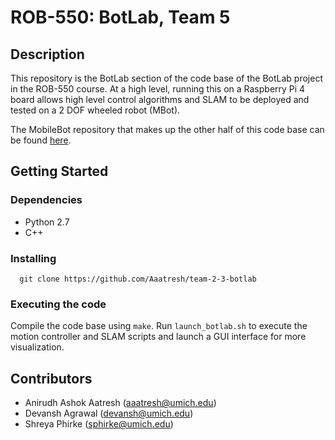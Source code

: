 # ROB-550: BotLab, Team 5

## Description
This repository is the BotLab section of the code base of the BotLab project in the ROB-550 course. At a high level, running this on a Raspberry Pi 4 board allows high level control algorithms and SLAM to be deployed and tested on a 2 DOF wheeled robot (MBot). 

The MobileBot repository that makes up the other half of this code base can be found [here](https://github.com/Aaatresh/team-2-3-mobilebot).

## Getting Started

### Dependencies
* Python 2.7
* C++

### Installing
```
  git clone https://github.com/Aaatresh/team-2-3-botlab
```

### Executing the code
Compile the code base using ```make```. Run ```launch_botlab.sh``` to execute the motion controller and SLAM scripts and launch a GUI interface for more visualization. 

## Contributors
* Anirudh Ashok Aatresh ([aaatresh@umich.edu](mailto:aaatresh@umich.edu))
* Devansh Agrawal ([devansh@umich.edu](mailto:devansh@umich.edu))
* Shreya Phirke ([sphirke@umich.edu](mailto:sphirke@umich.edu))

